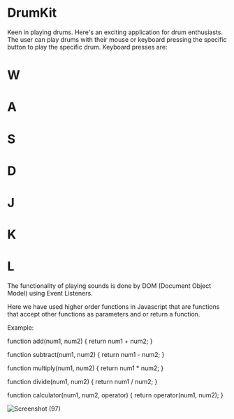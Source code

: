 # DrumKit

Keen in playing drums. Here's an exciting application for drum  enthusiasts.
The user can play drums with their mouse or keyboard pressing the specific button to play the specific drum.
Keyboard presses are: 
<h1>W</h1>
<h1>A</h1>
<h1>S</h1>
<h1>D</h1>
<h1>J</h1>
<h1>K</h1>
<h1>L</h1>

<p>The functionality of playing sounds is done by DOM (Document Object Model) using Event Listeners.</p>



<p>Here we have used higher order functions in Javascript that are functions that accept other functions as parameters and or return a function.</p>
<p>Example:</p>
function add(num1, num2) {
return num1 + num2;
}
 
function subtract(num1, num2) {
return num1 - num2;
}
 
function multiply(num1, num2) {
return num1 * num2;
}
 
function divide(num1, num2) {
return num1 / num2;
}
 
function calculator(num1, num2, operator) {
return operator(num1, num2);
}

![Screenshot (97)](https://user-images.githubusercontent.com/95866125/151339574-921e2a8c-99f2-4dbe-b025-74e117c85bd0.png)

